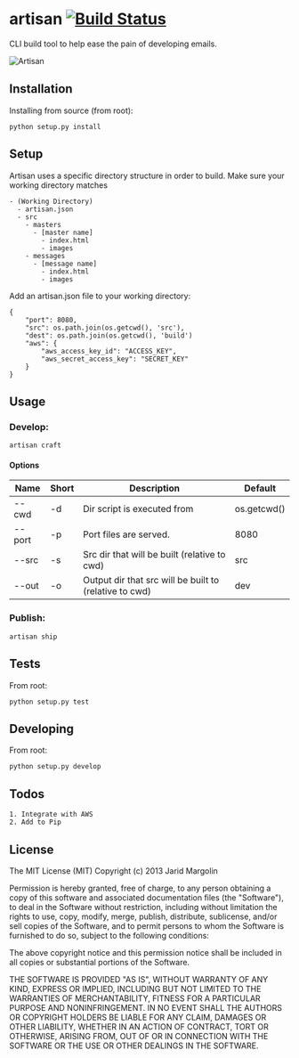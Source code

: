 artisan [![Build Status](https://travis-ci.org/firstopinion/artisan.png)](https://travis-ci.org/firstopinion/artisan)
=======

CLI build tool to help ease the pain of developing emails.

![Artisan](http://i.cloudup.com/9oBp4FQSRO.jpg)



Installation
------------

Installing from source (from root):

`python setup.py install`



Setup
-----

Artisan uses a specific directory structure in order to build. Make sure your working directory matches

	- (Working Directory)
	  - artisan.json
	  - src
	    - masters
	      - [master name]
	        - index.html
	        - images
	    - messages
	      - [message name]
	        - index.html
	        - images

Add an artisan.json file to your working directory:

	{
		"port": 8080,
		"src": os.path.join(os.getcwd(), 'src'),
		"dest": os.path.join(os.getcwd(), 'build')
		"aws": {
			"aws_access_key_id": "ACCESS_KEY",
			"aws_secret_access_key": "SECRET_KEY"
		}
	}



Usage
-----

### Develop:

`artisan craft`

#### Options

| Name   | Short |  Description                                           | Default     |
| ------ | ----- | ------------------------------------------------------ | ----------- |
| --cwd  | -d    | Dir script is executed from                            | os.getcwd() |
| --port | -p    | Port files are served.                                 | 8080        |
| --src  | -s    | Src dir that will be built (relative to cwd)           | src         |
| --out  | -o    | Output dir that src will be built to (relative to cwd) | dev         |

### Publish:

`artisan ship`



Tests
-----

From root:

`python setup.py test`



Developing
----------

From root:

`python setup.py develop`



Todos
-----

	1. Integrate with AWS
	2. Add to Pip



License
-------
The MIT License (MIT)
Copyright (c) 2013 Jarid Margolin

Permission is hereby granted, free of charge, to any person obtaining a copy
of this software and associated documentation files (the "Software"), to deal
in the Software without restriction, including without limitation the rights
to use, copy, modify, merge, publish, distribute, sublicense, and/or sell
copies of the Software, and to permit persons to whom the Software is
furnished to do so, subject to the following conditions:

The above copyright notice and this permission notice shall be included in
all copies or substantial portions of the Software.

THE SOFTWARE IS PROVIDED "AS IS", WITHOUT WARRANTY OF ANY KIND, EXPRESS OR
IMPLIED, INCLUDING BUT NOT LIMITED TO THE WARRANTIES OF MERCHANTABILITY,
FITNESS FOR A PARTICULAR PURPOSE AND NONINFRINGEMENT. IN NO EVENT SHALL THE
AUTHORS OR COPYRIGHT HOLDERS BE LIABLE FOR ANY CLAIM, DAMAGES OR OTHER
LIABILITY, WHETHER IN AN ACTION OF CONTRACT, TORT OR OTHERWISE, ARISING FROM,
OUT OF OR IN CONNECTION WITH THE SOFTWARE OR THE USE OR OTHER DEALINGS IN
THE SOFTWARE.